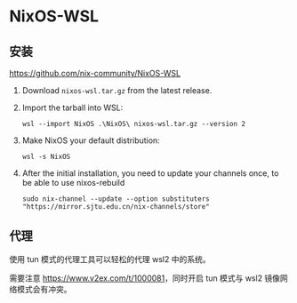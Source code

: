 # NixOS-WSL

## 安装

<https://github.com/nix-community/NixOS-WSL>

1. Download `nixos-wsl.tar.gz` from the latest release.

1. Import the tarball into WSL:

    ```shell
    wsl --import NixOS .\NixOS\ nixos-wsl.tar.gz --version 2
    ```

1. Make NixOS your default distribution:

    ```shell
    wsl -s NixOS
    ```

1. After the initial installation, you need to update your channels once, to be able to use nixos-rebuild

    ```shell
    sudo nix-channel --update --option substituters "https://mirror.sjtu.edu.cn/nix-channels/store"
    ```

## 代理

使用 tun 模式的代理工具可以轻松的代理 wsl2 中的系统。

需要注意 <https://www.v2ex.com/t/1000081>，同时开启 tun 模式与 wsl2 镜像网络模式会有冲突。
